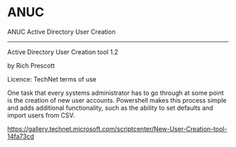 # ANUC

ANUC Active Directory User Creation

--------------------------------------------------------------------------------

Active Directory User Creation tool 1.2

by Rich Prescott

Licence: TechNet terms of use

One task that every systems administrator has to go through at some point is the creation of new user accounts. Powershell makes this process simple and adds additional functionality, such as the ability to set defaults and import users from CSV.

https://gallery.technet.microsoft.com/scriptcenter/New-User-Creation-tool-14fa73cd